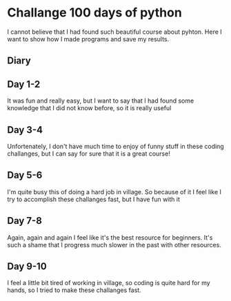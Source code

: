 # Challange 100 days of python

I cannot believe that I had found such beautiful course about pyhton. Here I want to show how I made programs and save my results.

## Diary

## Day 1-2

It was fun and really easy, but I want to say that I had found some knowledge that I did not know before, so it is really useful

## Day 3-4

Unfortenately, I don't have much time to enjoy of funny stuff in these coding challanges, but I can say for sure that it is a great course!

## Day 5-6

I'm quite busy this of doing a hard job in village. So because of it I feel like I try to accomplish these challanges fast, but I have fun with it

## Day 7-8

Again, again and again I feel like it's the best resource for beginners. It's such a shame that I progress much slower in the past with other resources.

## Day 9-10

I feel a little bit tired of working in village, so coding is quite hard for my hands, so I tried to make these challanges fast.
